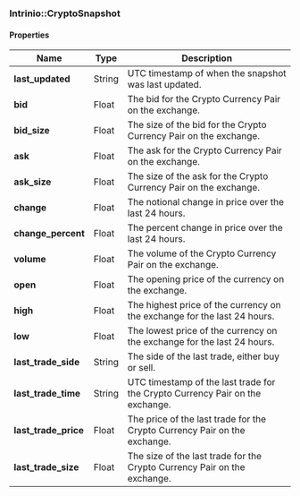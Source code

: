 

[//]: # (CLASS:Intrinio::CryptoSnapshot)

[//]: # (KIND:object)

### Intrinio::CryptoSnapshot

#### Properties

[//]: # (START_DEFINITION)

Name | Type | Description
------------ | ------------- | -------------
**last_updated** | String | UTC timestamp of when the snapshot was last updated. &nbsp;
**bid** | Float | The bid for the Crypto Currency Pair on the exchange. &nbsp;
**bid_size** | Float | The size of the bid for the Crypto Currency Pair on the exchange. &nbsp;
**ask** | Float | The ask for the Crypto Currency Pair on the exchange. &nbsp;
**ask_size** | Float | The size of the ask for the Crypto Currency Pair on the exchange. &nbsp;
**change** | Float | The notional change in price over the last 24 hours. &nbsp;
**change_percent** | Float | The percent change in price over the last 24 hours. &nbsp;
**volume** | Float | The volume of the Crypto Currency Pair on the exchange. &nbsp;
**open** | Float | The opening price of the currency on the exchange. &nbsp;
**high** | Float | The highest price of the currency on the exchange for the last 24 hours. &nbsp;
**low** | Float | The lowest price of the currency on the exchange for the last 24 hours. &nbsp;
**last_trade_side** | String | The side of the last trade, either buy or sell. &nbsp;
**last_trade_time** | String | UTC timestamp of the last trade for the Crypto Currency Pair on the exchange. &nbsp;
**last_trade_price** | Float | The price of the last trade for the Crypto Currency Pair on the exchange. &nbsp;
**last_trade_size** | Float | The size of the last trade for the Crypto Currency Pair on the exchange. &nbsp;

[//]: # (END_DEFINITION)



